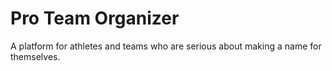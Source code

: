# Pro Team Organizer

A platform for athletes and teams who are serious about making a name for themselves.